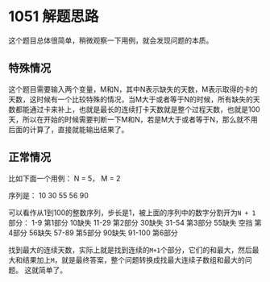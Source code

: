 # 1051 解题思路

这个题目总体很简单，稍微观察一下用例，就会发现问题的本质。

## 特殊情况
这个题目需要输入两个变量，M和N，其中N表示缺失的天数，M表示取得的卡的天数，这时候有一个比较特殊的情况，当M大于或者等于N的时候，所有缺失的天数都能通过卡来补上，也就是最长的连续打卡天数就是整个过程天数，也就是100天，所以在开始的时候需要判断一下M和N，若是M大于或者等于N，那么就不用后面的计算了，直接就能输出结果了。

## 正常情况
比如下面一个用例：
N = 5， M = 2

序列是：
10 30 55 56 90

可以看作从1到100的整数序列，步长是1，被上面的序列中的数字分割开为`N + 1`部分：
1-9    第1部分
10缺失
11-29  第2部分
30缺失
31-54  第3部分
55缺失
空挡   第4部分
56缺失
57-89  第5部分
90缺失
91-100 第6部分

找到最大的连续天数，实际上就是找到连续的`M+1`个部分，它们的和最大，然后最大和结果加上`M`，就是最终答案，整个问题转换成找最大连续子数组和最大的问题。
这就简单了。